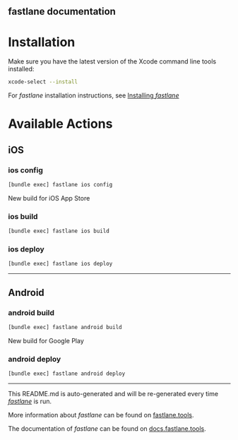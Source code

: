 fastlane documentation
----

# Installation

Make sure you have the latest version of the Xcode command line tools installed:

```sh
xcode-select --install
```

For _fastlane_ installation instructions, see [Installing _fastlane_](https://docs.fastlane.tools/#installing-fastlane)

# Available Actions

## iOS

### ios config

```sh
[bundle exec] fastlane ios config
```

New build for iOS App Store

### ios build

```sh
[bundle exec] fastlane ios build
```



### ios deploy

```sh
[bundle exec] fastlane ios deploy
```



----


## Android

### android build

```sh
[bundle exec] fastlane android build
```

New build for Google Play

### android deploy

```sh
[bundle exec] fastlane android deploy
```



----

This README.md is auto-generated and will be re-generated every time [_fastlane_](https://fastlane.tools) is run.

More information about _fastlane_ can be found on [fastlane.tools](https://fastlane.tools).

The documentation of _fastlane_ can be found on [docs.fastlane.tools](https://docs.fastlane.tools).
